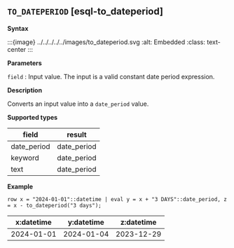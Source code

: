## `TO_DATEPERIOD` [esql-to_dateperiod]

**Syntax**

:::{image} ../../../../../images/to_dateperiod.svg
:alt: Embedded
:class: text-center
:::

**Parameters**

`field`
:   Input value. The input is a valid constant date period expression.

**Description**

Converts an input value into a `date_period` value.

**Supported types**

| field | result |
| --- | --- |
| date_period | date_period |
| keyword | date_period |
| text | date_period |

**Example**

```esql
row x = "2024-01-01"::datetime | eval y = x + "3 DAYS"::date_period, z = x - to_dateperiod("3 days");
```

| x:datetime | y:datetime | z:datetime |
| --- | --- | --- |
| 2024-01-01 | 2024-01-04 | 2023-12-29 |


